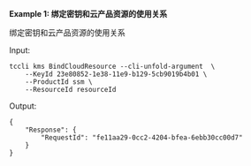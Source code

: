 **Example 1: 绑定密钥和云产品资源的使用关系**

绑定密钥和云产品资源的使用关系

Input: 

```
tccli kms BindCloudResource --cli-unfold-argument  \
    --KeyId 23e80852-1e38-11e9-b129-5cb9019b4b01 \
    --ProductId ssm \
    --ResourceId resourceId
```

Output: 
```
{
    "Response": {
        "RequestId": "fe11aa29-0cc2-4204-bfea-6ebb30cc00d7"
    }
}
```

